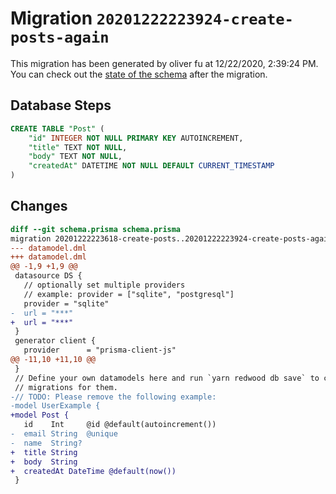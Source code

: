 # Migration `20201222223924-create-posts-again`

This migration has been generated by oliver fu at 12/22/2020, 2:39:24 PM.
You can check out the [state of the schema](./schema.prisma) after the migration.

## Database Steps

```sql
CREATE TABLE "Post" (
    "id" INTEGER NOT NULL PRIMARY KEY AUTOINCREMENT,
    "title" TEXT NOT NULL,
    "body" TEXT NOT NULL,
    "createdAt" DATETIME NOT NULL DEFAULT CURRENT_TIMESTAMP
)
```

## Changes

```diff
diff --git schema.prisma schema.prisma
migration 20201222223618-create-posts..20201222223924-create-posts-again
--- datamodel.dml
+++ datamodel.dml
@@ -1,9 +1,9 @@
 datasource DS {
   // optionally set multiple providers
   // example: provider = ["sqlite", "postgresql"]
   provider = "sqlite"
-  url = "***"
+  url = "***"
 }
 generator client {
   provider      = "prisma-client-js"
@@ -11,10 +11,10 @@
 }
 // Define your own datamodels here and run `yarn redwood db save` to create
 // migrations for them.
-// TODO: Please remove the following example:
-model UserExample {
+model Post {
   id    Int     @id @default(autoincrement())
-  email String  @unique
-  name  String?
+  title String
+  body  String
+  createdAt DateTime @default(now())
 }
```


